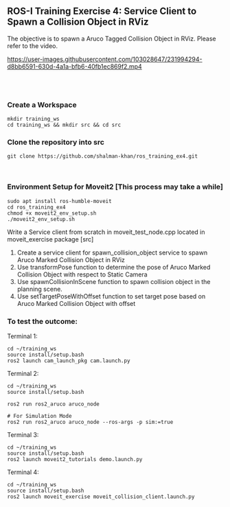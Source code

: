 ## ROS-I Training Exercise 4: Service Client to Spawn a Collision Object in RViz


The objective is to spawn a Aruco Tagged Collision Object in RViz. Please refer to the video.



https://user-images.githubusercontent.com/103028647/231994294-d8bb6591-630d-4a1a-bfb6-40fb1ec869f2.mp4


<br>

<br>

### Create a Workspace 

```
mkdir training_ws
cd training_ws && mkdir src && cd src
```

### Clone the repository into src

```
git clone https://github.com/shalman-khan/ros_training_ex4.git
```
<br>

### Environment Setup for Moveit2 [This process may take a while]

```
sudo apt install ros-humble-moveit 
cd ros_training_ex4
chmod +x moveit2_env_setup.sh
./moveit2_env_setup.sh
```

Write a Service client from scratch in moveit_test_node.cpp located in moveit_exercise package [src]
  1) Create a service client for spawn_collision_object service to spawn Aruco Marked Collision Object in RViz
  2) Use transformPose function to determine the pose of Aruco Marked Collision Object with respect to Static Camera
  3) Use spawnCollisionInScene function to spawn collision object in the planning scene.
  4) Use setTargetPoseWithOffset function to set target pose based on Aruco Marked Collision Object with offset
  
### To test the outcome:

Terminal 1:
```
cd ~/training_ws
source install/setup.bash
ros2 launch cam_launch_pkg cam.launch.py
```

Terminal 2:
```
cd ~/training_ws
source install/setup.bash

ros2 run ros2_aruco aruco_node

# For Simulation Mode
ros2 run ros2_aruco aruco_node --ros-args -p sim:=true

```

Terminal 3:
```
cd ~/training_ws
source install/setup.bash
ros2 launch moveit2_tutorials demo.launch.py
```


Terminal 4:
```
cd ~/training_ws
source install/setup.bash
ros2 launch moveit_exercise moveit_collision_client.launch.py
```
